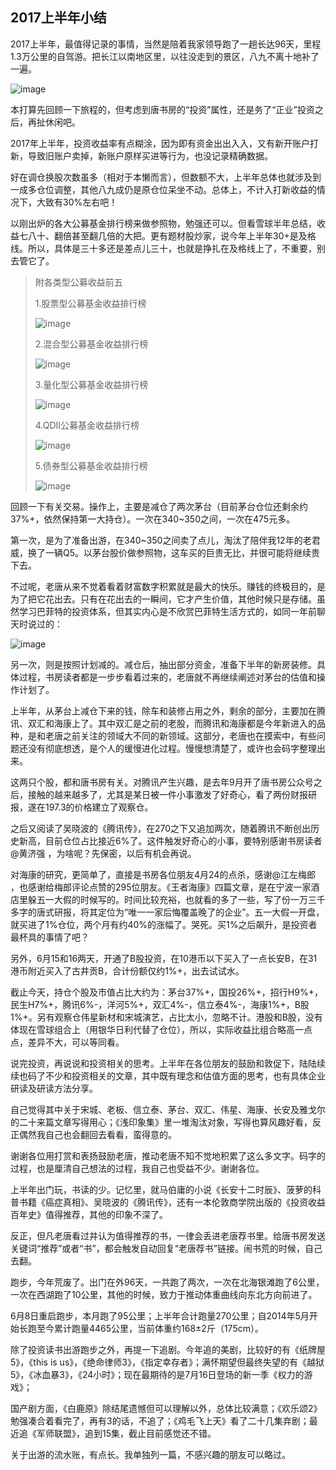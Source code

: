 ## 2017上半年小结
2017上半年，最值得记录的事情，当然是陪着我家领导跑了一趟长达96天，里程1.3万公里的自驾游。把长江以南地区里，以往没走到的景区，八九不离十地补了一遍。

![image](https://github.com/fengyumozhu/tsf/assets/6201828/8eb564ad-5ae9-4f3d-9034-1ef33d98e7d4)


本打算先回顾一下旅程的，但考虑到唐书房的“投资”属性，还是务了“正业”投资之后，再扯休闲吧。

 

2017年上半年，投资收益率有点糊涂，因为即有资金出出入入，又有新开账户打新，导致旧账户卖掉，新账户原样买进等行为，也没记录精确数据。



好在调仓换股次数虽多（相对于本懒而言），但数额不大，上半年总体也就涉及到一成多仓位调整，其他八九成仍是原仓位呆坐不动。总体上，不计入打新收益的情况下，大致有30%左右吧！

 

以刚出炉的各大公募基金排行榜来做参照物，勉强还可以。但看雪球半年总结，收益七八十、翻倍甚至翻几倍的大把。更有题材股炒家，说今年上半年30+是及格线。所以，具体是三十多还是差点儿三十，也就是挣扎在及格线上了，不重要，别去管它了。

 

> 附各类型公募收益前五
> 
> 1.股票型公募基金收益排行榜
> 
> ![image](https://github.com/fengyumozhu/tsf/assets/6201828/5e86bbf5-ac4c-426e-a19b-b9986001055b)
> 
> 2.混合型公募基金收益排行榜
> 
> ![image](https://github.com/fengyumozhu/tsf/assets/6201828/85de10bd-af91-4e97-9da7-8dd589b8c0ea)
> 
> 3.量化型公募基金收益排行榜
> 
> ![image](https://github.com/fengyumozhu/tsf/assets/6201828/58cbaa63-68c6-4914-9763-1b5faab1fea1)
> 
> 4.QDII公募基金收益排行榜
> 
> ![image](https://github.com/fengyumozhu/tsf/assets/6201828/05de1d4d-436a-43b1-8860-40e87f27087c)
> 
> 5.债券型公募基金收益排行榜
> 
> ![image](https://github.com/fengyumozhu/tsf/assets/6201828/22a54357-651d-4d62-abd2-04b926c70a9d)


回顾一下有关交易。操作上，主要是减仓了两次茅台（目前茅台仓位还剩余约37%+，依然保持第一大持仓）。一次在340~350之间，一次在475元多。

 

第一次，是为了准备出游，在340~350之间卖了点儿，淘汰了陪伴我12年的老君威，换了一辆Q5。以茅台股价做参照物，这车买的巨贵无比，并很可能将继续贵下去。



不过呢，老唐从来不觉着看着财富数字积累就是最大的快乐。赚钱的终极目的，是为了把它花出去。只有在花出去的一瞬间，它才产生价值，其他时候只是存储。虽然学习巴菲特的投资体系，但其实内心是不欣赏巴菲特生活方式的，如同一年前聊天时说过的：

![image](https://github.com/fengyumozhu/tsf/assets/6201828/ce78552d-161c-458a-872b-40a26e2412b4)


另一次，则是按照计划减的。减仓后，抽出部分资金，准备下半年的新房装修。具体过程，书房读者都是一步步看着过来的，老唐就不再继续阐述对茅台的估值和操作计划了。

 

上半年，从茅台上减仓下来的钱，除车和装修占用之外，剩余的部分，主要加在腾讯、双汇和海康上了。其中双汇是之前的老股，而腾讯和海康都是今年新进入的品种，是和老唐之前关注的领域大不同的新领域。这部分，老唐也在摸索中，有些问题还没有彻底想透，是个人的缓慢进化过程。慢慢想清楚了，或许也会码字整理出来。

 

这两只个股，都和唐书房有关。对腾讯产生兴趣，是去年9月开了唐书房公众号之后，接触的越来越多了，尤其是某日被一件小事激发了好奇心，看了两份财报研报，遂在197.3的价格建立了观察仓。



之后又阅读了吴晓波的《腾讯传》，在270之下又追加两次，随着腾讯不断创出历史新高，目前仓位占比接近6%了。这件触发好奇心的小事，要特别感谢书房读者@黄济强 ，为啥呢？先保密，以后有机会再说。

 

对海康的研究，更简单了，直接是书房各位朋友4月24的点杀，感谢@江左梅郎 ，也感谢给梅郎评论点赞的295位朋友。《王者海康》四篇文章，是在宁波一家酒店里躲五一大假的时候写的。时间比较充裕，也就看的多了一些，写了份一万三千多字的唐式研报，将其定位为“唯一一家后悔覆盖晚了的企业”。五一大假一开盘，就买进了1%仓位，两个月有约40%的涨幅了。哭死。买1%之后飙升，是投资者最杯具的事情了吧？

 

另外，6月15和16两天，开通了B股投资，在10港币以下买入了一点长安B，在31港币附近买入了古井贡B，合计份额仅约1%+，出去试试水。

 

截止今天，持仓个股及市值占比大约为：茅台37%+，国投26%+，招行H9%+，民生H7%+，腾讯6%-，洋河5%+，双汇4%-，信立泰4%-，海康1%+，B股1%+。另有观察仓伟星新材和宋城演艺，占比太小，忽略不计。港股和B股，没有体现在雪球组合上（用银华日利代替了仓位），所以，实际收益比组合略高一点点，差异不大，可以等同看。

 

说完投资，再说说和投资相关的思考。上半年在各位朋友的鼓励和敦促下，陆陆续续也码了不少和投资相关的文章，其中既有理念和估值方面的思考，也有具体企业研读及研读方法分享。



自己觉得其中关于宋城、老板、信立泰、茅台、双汇、伟星、海康、长安及雅戈尔的二十来篇文章写得用心；《浅印象集》里一堆淘汰对象，写得也算风趣好看，反正偶然我自己也会翻回去看看，蛮得意的。



谢谢各位用打赏和表扬鼓励老唐，推动老唐不知不觉地积累了这么多文字。码字的过程，也是厘清自己想法的过程，我自己也受益不少。谢谢各位。

 

上半年出门玩，书读的少。记忆里，就马伯庸的小说《长安十二时辰》、菠萝的科普书籍《癌症真相》、吴晓波的《腾讯传》，还有一本伦敦商学院出版的《投资收益百年史》值得推荐，其他的印象不深了。



反正，但凡老唐看过并认为值得推荐的书，一律会丢进老唐荐书里。给唐书房发送关键词“推荐”或者“书”，都会触发自动回复“老唐荐书”链接。闹书荒的时候，自己去翻。

 

跑步，今年荒废了。出门在外96天，一共跑了两次，一次在北海银滩跑了6公里，一次在西湖跑了10公里，其他的时候，致力于推动体重曲线向东北方向前进了。



6月8日重启跑步，本月跑了95公里；上半年合计跑量270公里；自2014年5月开始长跑至今累计跑量4465公里，当前体重约168±2斤（175cm）。

 

除了投资读书出游跑步之外，再提一下追剧。今年追的美剧，比较好的有《纸牌屋5》，《this is us》，《绝命律师3》，《指定幸存者》；满怀期望但最终失望的有《越狱5》，《冰血暴3》，《24小时》；现在最期待的是7月16日登场的新一季《权力的游戏》；

 

国产剧方面，《白鹿原》除结尾遗憾但可以理解以外，总体比较满意；《欢乐颂2》勉强凑合着看完了，再有3的话，不追了；《鸡毛飞上天》看了二十几集弃剧；最近追《军师联盟》，追到15集，截止目前感觉还不错。 

 

关于出游的流水账，有点长。我单独列一篇，不感兴趣的朋友可以略过。
